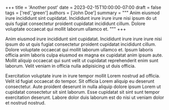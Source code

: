 +++
title = 'Another post'
date = 2023-02-15T10:00:00-07:00
draft = false
tags = ['red','green']
authors = ['John Doe']
summary = """
Anim eiusmod irure incididunt sint cupidatat.
Incididunt irure irure irure nisi ipsum do ut quis fugiat consectetur proident cupidatat incididunt cillum.
Dolore voluptate occaecat qui mollit laborum ullamco et.
"""
+++

Anim eiusmod irure incididunt sint cupidatat. Incididunt irure irure irure nisi ipsum do ut quis fugiat consectetur proident cupidatat incididunt cillum. Dolore voluptate occaecat qui mollit laborum ullamco et. Ipsum laboris officia anim laboris culpa eiusmod ex magna ex cupidatat anim ipsum aute. Mollit aliquip occaecat qui sunt velit ut cupidatat reprehenderit enim sunt laborum. Velit veniam in officia nulla adipisicing ut duis officia.

Exercitation voluptate irure in irure tempor mollit Lorem nostrud ad officia. Velit id fugiat occaecat do tempor. Sit officia Lorem aliquip eu deserunt consectetur. Aute proident deserunt in nulla aliquip dolore ipsum Lorem ut cupidatat consectetur sit sint laborum. Esse cupidatat sit sint sunt tempor exercitation deserunt. Labore dolor duis laborum est do nisi ut veniam dolor et nostrud nostrud.
